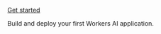 [Get started](/workers-ai/get-started/workers-wrangler/)

Build and deploy your first Workers AI application.
